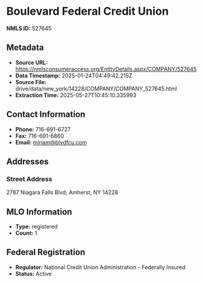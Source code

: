 # Boulevard Federal Credit Union

**NMLS ID:** 527645

## Metadata
- **Source URL:** https://nmlsconsumeraccess.org/EntityDetails.aspx/COMPANY/527645
- **Data Timestamp:** 2025-01-24T04:49:42.215Z
- **Source File:** drive/data/new_york/14228/COMPANY/COMPANY_527645.html
- **Extraction Time:** 2025-05-27T10:45:10.335993

## Contact Information
- **Phone:** 716-691-6727
- **Fax:** 716-691-6860
- **Email:** miriam@blvdfcu.com

## Addresses
### Street Address
2787 Niagara Falls Blvd; Amherst, NY 14228

## MLO Information
- **Type:** registered
- **Count:** 1

## Federal Registration
- **Regulator:** National Credit Union Administration - Federally Insured
- **Status:** Active
